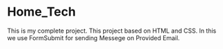 # Home_Tech
This is my complete project.
This project based on HTML and CSS.
In this we use FormSubmit for sending Messege on Provided Email.
